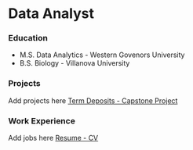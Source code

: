# Data Analyst

### Education
- M.S. Data Analytics - Western Govenors University
- B.S. Biology - Villanova University
   
### Projects
Add projects here
[Term Deposits - Capstone Project](https://github.com/andrew-mecchi/andrew-mecchi.github.io/blob/main/Python_Mecchi_CAPSTONE_Project.ipynb)

### Work Experience
Add jobs here
[Resume - CV](https://github.com/andrew-mecchi/andrew-mecchi.github.io/blob/main/assets/Mecchi_Resume.pdf)
